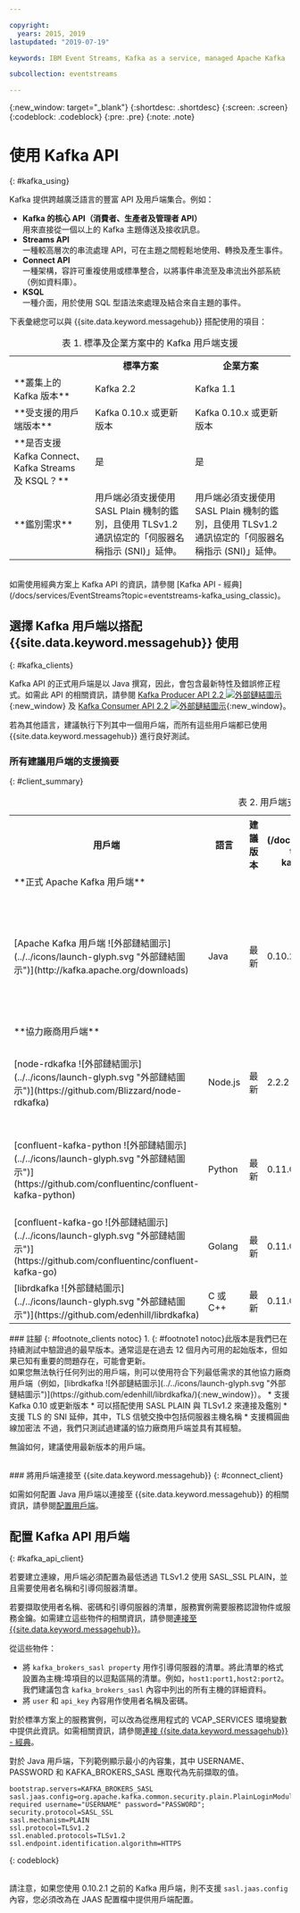 ```yaml
---

copyright:
  years: 2015, 2019
lastupdated: "2019-07-19"

keywords: IBM Event Streams, Kafka as a service, managed Apache Kafka

subcollection: eventstreams

---
```


{:new_window: target="_blank"}
{:shortdesc: .shortdesc}
{:screen: .screen}
{:codeblock: .codeblock}
{:pre: .pre}
{:note: .note}

# 使用 Kafka API
{: #kafka_using}

Kafka 提供跨越廣泛語言的豐富 API 及用戶端集合。例如：

* **Kafka 的核心 API（消費者、生產者及管理者 API）**<br/>
    用來直接從一個以上的 Kafka 主題傳送及接收訊息。
* **Streams API**<br/>
    一種較高層次的串流處理 API，可在主題之間輕鬆地使用、轉換及產生事件。
* **Connect API**<br/>
    一種架構，容許可重複使用或標準整合，以將事件串流至及串流出外部系統（例如資料庫）。
* **KSQL**<br/>
    一種介面，用於使用 SQL 型語法來處理及結合來自主題的事件。

下表彙總您可以與 {{site.data.keyword.messagehub}} 搭配使用的項目：

<table>
    <caption>表 1. 標準及企業方案中的 Kafka 用戶端支援</caption>
      <tr>
	        <th></th>
		    <th>標準方案</th>
		    <th>企業方案</th>
        </tr>
	  		<tr>
			<td>**叢集上的 Kafka 版本**</td>
			<td>Kafka 2.2</td>
			<td>Kafka 1.1</td>
		</tr>
	  		<tr>
			<td>**受支援的用戶端版本**</td>
			<td>Kafka 0.10.x 或更新版本</td>
			<td>Kafka 0.10.x 或更新版本</td>
		</tr>
		<tr>
			<td>**是否支援 Kafka Connect、Kafka Streams 及 KSQL？**</td>
			<td>是</td>
			<td>是</td>
		</tr>
		<tr>
			<td>**鑑別需求**</td>
			<td>用戶端必須支援使用 SASL Plain 機制的鑑別，且使用 TLSv1.2 通訊協定的「伺服器名稱指示 (SNI)」延伸。</td>
			<td>用戶端必須支援使用 SASL Plain 機制的鑑別，且使用 TLSv1.2 通訊協定的「伺服器名稱指示 (SNI)」延伸。</td>
		</tr>

</table>
<br/>
如需使用經典方案上 Kafka API 的資訊，請參閱 [Kafka API - 經典](/docs/services/EventStreams?topic=eventstreams-kafka_using_classic)。


## 選擇 Kafka 用戶端以搭配 {{site.data.keyword.messagehub}} 使用
{: #kafka_clients}

Kafka API 的正式用戶端是以 Java 撰寫，因此，會包含最新特性及錯誤修正程式。如需此 API 的相關資訊，請參閱 [Kafka Producer API 2.2 ![外部鏈結圖示](../../icons/launch-glyph.svg "外部鏈結圖示")](http://kafka.apache.org/22/javadoc/index.html?org/apache/kafka/clients/producer/KafkaProducer.html){:new_window} 及 [Kafka Consumer API 2.2 ![外部鏈結圖示](../../icons/launch-glyph.svg "外部鏈結圖示")](http://kafka.apache.org/22/javadoc/index.html?org/apache/kafka/clients/consumer/KafkaConsumer.html){:new_window}。 

若為其他語言，建議執行下列其中一個用戶端，而所有這些用戶端都已使用 {{site.data.keyword.messagehub}} 進行良好測試。

### 所有建議用戶端的支援摘要
{: #client_summary}

<table id="clients_table">
    <caption>表 2. 用戶端支援摘要</caption>
      <tr>
		    <th id="client" scope="col">用戶端</th>
		    <th id="language" scope="col">語言</th>
			<th id="version" scope="col">建議版本</th>
		    <th id="minimum version" scope="col">支援的最低版本 [<sup>1</sup>](/docs/services/EventStreams?topic=eventstreams-kafka_clients#footnote1)</th>
			<th id="sample link" scope="col">範例鏈結</th>
        </tr>
			<tr>
			<td colspan="3">**正式 Apache Kafka 用戶端**</td>
			</tr>
	  		<tr>
			<td>[Apache Kafka 用戶端 ![外部鏈結圖示](../../icons/launch-glyph.svg "外部鏈結圖示")](http://kafka.apache.org/downloads)</td>
			<td>Java</td>
			<td>最新</td>
			<td>0.10.2</td>
			<td>[Java 主控台範例](/docs/services/EventStreams?topic=eventstreams-kafka_java_using)<br/>
			[Liberty 範例 ![外部鏈結圖示](../../icons/launch-glyph.svg "外部鏈結圖示")](https://github.com/ibm-messaging/event-streams-samples/tree/master/kafka-java-liberty-sample)
			</td>
			</tr>
			<tr>
			<td colspan="3">**協力廠商用戶端**</td>
			</tr>
	  		<tr>
			<td>[node-rdkafka ![外部鏈結圖示](../../icons/launch-glyph.svg "外部鏈結圖示")](https://github.com/Blizzard/node-rdkafka)</td>
			<td>Node.js</td>
			<td>最新</td>
			<td>2.2.2</td>
			<td>[Node.js 範例 ![外部鏈結圖示](../../icons/launch-glyph.svg "外部鏈結圖示")](https://github.com/ibm-messaging/event-streams-samples/tree/master/kafka-nodejs-console-sample)</td>
		</tr>
		<tr>
			<td>[confluent-kafka-python ![外部鏈結圖示](../../icons/launch-glyph.svg "外部鏈結圖示")](https://github.com/confluentinc/confluent-kafka-python)</td>
			<td>Python</td>
			<td>最新</td>
			<td>0.11.0</td>
			<td>[Kafka Python 範例 ![外部鏈結圖示](../../icons/launch-glyph.svg "外部鏈結圖示")](https://github.com/ibm-messaging/event-streams-samples/tree/master/kafka-python-console-sample)</td>
		</tr>
		<tr>
			<td>[confluent-kafka-go ![外部鏈結圖示](../../icons/launch-glyph.svg "外部鏈結圖示")](https://github.com/confluentinc/confluent-kafka-go)</td>
			<td>Golang</td>
			<td>最新</td>
			<td>0.11.0</td>
			<td></td>
		</tr>
		<tr>
			<td>[librdkafka ![外部鏈結圖示](../../icons/launch-glyph.svg "外部鏈結圖示")](https://github.com/edenhill/librdkafka)</td>
			<td>C 或 C++</td>
			<td>最新</td>
			<td>0.11.0</td>
			<td></td>
		</tr>

</table>
### 註腳
{: #footnote_clients notoc}
1. {: #footnote1 notoc}此版本是我們已在持續測試中驗證過的最早版本。通常這是在過去 12 個月內可用的起始版本，但如果已知有重要的問題存在，可能會更新。

<br/>
如果您無法執行任何列出的用戶端，則可以使用符合下列最低需求的其他協力廠商用戶端（例如，[librdkafka ![外部鏈結圖示](../../icons/launch-glyph.svg "外部鏈結圖示")](https://github.com/edenhill/librdkafka/){:new_window}）。
* 支援 Kafka 0.10 或更新版本
* 可以搭配使用 SASL PLAIN 與 TLSv1.2 來連接及鑑別
* 支援 TLS 的 SNI 延伸，其中，TLS 信號交換中包括伺服器主機名稱
* 支援橢圓曲線加密法
不過，我們只測試過建議的協力廠商用戶端並具有其經驗。

無論如何，建議使用最新版本的用戶端。

<br/>
### 將用戶端連接至 {{site.data.keyword.messagehub}}
{: #connect_client}

如需如何配置 Java 用戶端以連接至 {{site.data.keyword.messagehub}} 的相關資訊，請參閱[配置用戶端](/docs/services/EventStreams?topic=eventstreams-kafka_using#kafka_api_client)。

## 配置 Kafka API 用戶端
{: #kafka_api_client}

若要建立連線，用戶端必須配置為最低透過 TLSv1.2 使用 SASL_SSL PLAIN，並且需要使用者名稱和引導伺服器清單。 

若要擷取使用者名稱、密碼和引導伺服器的清單，服務實例需要服務認證物件或服務金鑰。如需建立這些物件的相關資訊，請參閱<link to Connecting to event Streams>[連接至 {{site.data.keyword.messagehub}}](/docs/services/EventStreams?topic=eventstreams-connecting)。

從這些物件：
* 將 <code>kafka_brokers_sasl property</code> 用作引導伺服器的清單。將此清單的格式設置為主機:埠項目的以逗點區隔的清單。例如，<code>host1:port1,host2:port2</code>。我們建議包含 <code>kafka_brokers_sasl</code> 內容中列出的所有主機的詳細資料。
* 將 <code>user</code> 和 <code>api_key</code> 內容用作使用者名稱及密碼。

對於標準方案上的服務實例，可以改為從應用程式的 VCAP_SERVICES 環境變數中提供此資訊。如需相關資訊，請參閱[連接 {{site.data.keyword.messagehub}} - 經典](/docs/services/EventStreams?topic=eventstreams-connecting_classic)。


對於 Java 用戶端，下列範例顯示最小的內容集，其中 USERNAME、PASSWORD 和 KAFKA_BROKERS_SASL 應取代為先前擷取的值。

```
bootstrap.servers=KAFKA_BROKERS_SASL
sasl.jaas.config=org.apache.kafka.common.security.plain.PlainLoginModule required username="USERNAME" password="PASSWORD";
security.protocol=SASL_SSL
sasl.mechanism=PLAIN
ssl.protocol=TLSv1.2
ssl.enabled.protocols=TLSv1.2
ssl.endpoint.identification.algorithm=HTTPS

```
{: codeblock}

<br/>
請注意，如果您使用 0.10.2.1 之前的 Kafka 用戶端，則不支援 <code>sasl.jaas.config</code> 內容，您必須改為在 JAAS 配置檔中提供用戶端配置。 








 




